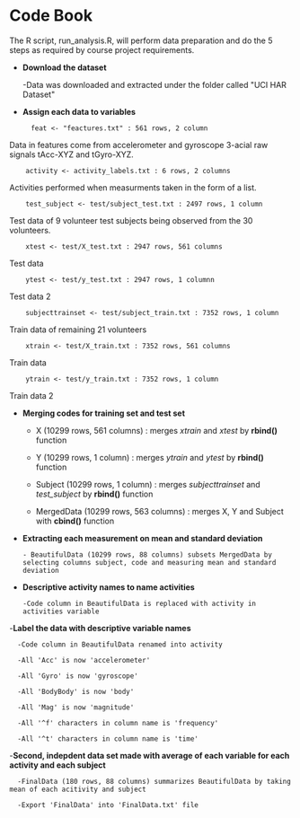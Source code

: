 # Code Book
The R script, run_analysis.R, will perform data preparation and do the 5 steps as required by course project requirements. 
- **Download the dataset**

  -Data was downloaded and extracted under the folder called "UCI HAR Dataset"
- **Assign each data to variables**

        feat <- "feactures.txt" : 561 rows, 2 column
    
Data in features come from accelerometer and gyroscope 3-acial raw signals tAcc-XYZ and tGyro-XYZ.
     
        activity <- activity_labels.txt : 6 rows, 2 columns 
    
Activities performed when measurments taken in the form of a list. 
    
        test_subject <- test/subject_test.txt : 2497 rows, 1 column 
    
Test data of 9 volunteer test subjects being observed from the 30 volunteers.

        xtest <- test/X_test.txt : 2947 rows, 561 columns 
 
Test data

        ytest <- test/y_test.txt : 2947 rows, 1 columnn
       
Test data 2 
    
        subjecttrainset <- test/subject_train.txt : 7352 rows, 1 column 

Train data of remaining 21 volunteers 
        
        xtrain <- test/X_train.txt : 7352 rows, 561 columns 

Train data 

        ytrain <- test/y_train.txt : 7352 rows, 1 column

Train data 2

- **Merging codes for training set and test set**
     
     - X (10299 rows, 561 columns) : merges *xtrain* and *xtest* by **rbind()** function 
      
     - Y (10299 rows, 1 column) : merges *ytrain* and *ytest* by **rbind()** function
     
     - Subject (10299 rows, 1 column) : merges *subjecttrainset* and *test_subject* by **rbind()** function
    
     - MergedData (10299 rows, 563 columns) : merges X, Y and Subject with **cbind()** function 
      
- **Extracting each measurement on mean and standard deviation** 
 
      - BeautifulData (10299 rows, 88 columns) subsets MergedData by selecting columns subject, code and measuring mean and standard deviation 
      
- **Descriptive activity names to name activities**
      
      -Code column in BeautifulData is replaced with activity in activities variable 
      
-**Label the data with descriptive variable names**

      -Code column in BeautifulData renamed into activity 
      
      -All 'Acc' is now 'accelerometer' 
      
      -All 'Gyro' is now 'gyroscope'
      
      -All 'BodyBody' is now 'body' 
      
      -All 'Mag' is now 'magnitude'
      
      -All '^f' characters in column name is 'frequency'
      
      -All '^t' characters in column name is 'time'
      
-**Second, indepdent data set made with average of each variable for each activity and each subject**

      -FinalData (180 rows, 88 columns) summarizes BeautifulData by taking mean of each acitivity and subject 
      
      -Export 'FinalData' into 'FinalData.txt' file

